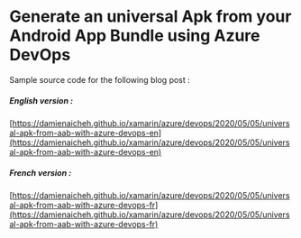 # Generate an universal Apk from your Android App Bundle using Azure DevOps

Sample source code for the following blog post :

##### English version :
[https://damienaicheh.github.io/xamarin/azure/devops/2020/05/05/universal-apk-from-aab-with-azure-devops-en](https://damienaicheh.github.io/xamarin/azure/devops/2020/05/05/universal-apk-from-aab-with-azure-devops-en)

##### French version :
[https://damienaicheh.github.io/xamarin/azure/devops/2020/05/05/universal-apk-from-aab-with-azure-devops-fr](https://damienaicheh.github.io/xamarin/azure/devops/2020/05/05/universal-apk-from-aab-with-azure-devops-fr)
